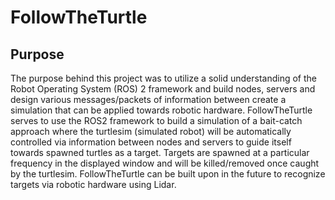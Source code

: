 # FollowTheTurtle

## Purpose
The purpose behind this project was to utilize a solid understanding of the Robot Operating System (ROS) 2 framework and build nodes, servers and design various messages/packets of information between create a simulation that can be applied towards robotic hardware. FollowTheTurtle serves to use the ROS2 framework to build a simulation of a bait-catch approach where the turtlesim (simulated robot) will be automatically controlled via information between nodes and servers to guide itself towards spawned turtles as a target. Targets are spawned at a particular frequency in the displayed window and will be killed/removed once caught by the turtlesim. FollowTheTurtle can be built upon in the future to recognize targets via robotic hardware using Lidar.

